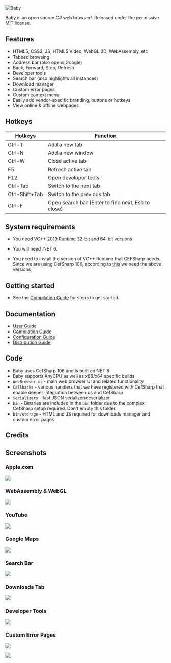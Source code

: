 ﻿![Baby](https://github.com/KarmaScripter/Baby/tree/main/Properties/Images/logo3.png)

Baby is an open source C# web browser!. Released under the permissive MIT license.

## Features

- HTML5, CSS3, JS, HTML5 Video, WebGL 3D, WebAssembly, etc
- Tabbed browsing
- Address bar (also opens Google)
- Back, Forward, Stop, Refresh
- Developer tools
- Search bar (also highlights all instances)
- Download manager
- Custom error pages
- Custom context menu
- Easily add vendor-specific branding, buttons or hotkeys
- View online & offline webpages

## Hotkeys

Hotkeys | Function
------------ | -------------
Ctrl+T		| Add a new tab
Ctrl+N		| Add a new window
Ctrl+W		| Close active tab
F5			| Refresh active tab
F12			| Open developer tools
Ctrl+Tab	| Switch to the next tab
Ctrl+Shift+Tab	| Switch to the previous tab
Ctrl+F		| Open search bar (Enter to find next, Esc to close)


## System requirements

- You need [VC++ 2019 Runtime](https://aka.ms/vs/17/release/vc_redist.x64.exe) 32-bit and 64-bit versions

- You will need .NET 6.

- You need to install the version of VC++ Runtime that CEFSharp needs. Since we are using CefSharp 106, according to [this](https://github.com/cefsharp/CefSharp/#release-branches) we need the above versions


## Getting started

- See the [Compilation Guide](Docs/Compilation.md) for steps to get started.


## Documentation

- [User Guide](Docs/Users.md)
- [Compilation Guide](Docs/Compilation.md)
- [Configuration Guide](Docs/Configuration.md)
- [Distribution Guide](Docs/Distribution.md)


## Code

- Baby uses CefSharp 106 and is built on NET 6
- Baby supports AnyCPU as well as x86/x64 specific builds
- `WebBrowser.cs` - main web browser UI and related functionality
- `Callbacks` - various handlers that we have registered with CefSharp that enable deeper integration between us and CefSharp
- `Serializers` - fast JSON serializer/deserializer
- `bin` - Binaries are included in the `bin` folder due to the complex CefSharp setup required. Don't empty this folder.
- `bin/storage` - HTML and JS required for downloads manager and custom error pages

## Credits

## Screenshots

### Apple.com

![](https://github.com/KarmaScripter/Baby/tree/main/Properties/Images/1.png)

### WebAssembly & WebGL

![](https://github.com/KarmaScripter/Baby/tree/main/Properties/Images/5.png)

### YouTube

![](https://github.com/KarmaScripter/Baby/tree/main/Properties/Images/6.png)

### Google Maps

![](https://github.com/KarmaScripter/Baby/tree/main/Properties/Images/2.png)

### Search Bar

![](https://github.com/KarmaScripter/Baby/tree/main/Properties/Images/search.png)

### Downloads Tab

![](https://github.com/KarmaScripter/Baby/tree/main/Properties/Images/3.png)

### Developer Tools

![](https://github.com/KarmaScripter/Baby/tree/main/Properties/Images/4.png)

### Custom Error Pages

![](https://github.com/KarmaScripter/Baby/tree/main/Properties/Images/error1.png)

![](https://github.com/KarmaScripter/Baby/tree/main/Properties/Images/error2.png)

